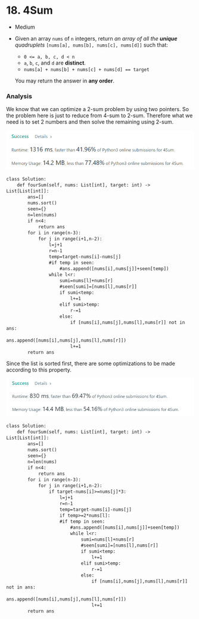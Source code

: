 # 18. 4Sum

* Medium
*   Given an array `nums` of `n` integers, return _an array of all the **unique** quadruplets_ `[nums[a], nums[b], nums[c], nums[d]]` such that:

    * `0 <= a, b, c, d < n`
    * `a`, `b`, `c`, and `d` are **distinct**.
    * `nums[a] + nums[b] + nums[c] + nums[d] == target`

    You may return the answer in **any order**.

### Analysis

We know that we can optimize a 2-sum problem by using two pointers. So the problem here is just to reduce from 4-sum to 2-sum. Therefore what we need is to set 2 numbers and then solve the remaining using 2-sum.&#x20;

![](<../.gitbook/assets/image (3).png>)

```
class Solution:
    def fourSum(self, nums: List[int], target: int) -> List[List[int]]:
        ans=[]
        nums.sort()
        seen={}
        n=len(nums)
        if n<4:
            return ans
        for i in range(n-3):
            for j in range(i+1,n-2):
                l=j+1
                r=n-1
                temp=target-nums[i]-nums[j]
                #if temp in seen:
                    #ans.append([nums[i],nums[j]]+seen[temp])
                while l<r:
                    sumi=nums[l]+nums[r]
                    #seen[sumi]=[nums[l],nums[r]]
                    if sumi<temp:
                        l+=1
                    elif sumi>temp:
                        r-=1
                    else:
                        if [nums[i],nums[j],nums[l],nums[r]] not in ans:
                            ans.append([nums[i],nums[j],nums[l],nums[r]])
                        l+=1
        return ans
```

Since the list is sorted first, there are some optimizations to be made according to this property.&#x20;

![](<../.gitbook/assets/image (9) (1) (1).png>)

```
class Solution:
    def fourSum(self, nums: List[int], target: int) -> List[List[int]]:
        ans=[]
        nums.sort()
        seen={}
        n=len(nums)
        if n<4:
            return ans
        for i in range(n-3):
            for j in range(i+1,n-2):
                if target-nums[i]>=nums[j]*3:
                    l=j+1
                    r=n-1
                    temp=target-nums[i]-nums[j]
                    if temp>=2*nums[l]:
                    #if temp in seen:
                        #ans.append([nums[i],nums[j]]+seen[temp])
                        while l<r:
                            sumi=nums[l]+nums[r]
                            #seen[sumi]=[nums[l],nums[r]]
                            if sumi<temp:
                                l+=1
                            elif sumi>temp:
                                r-=1
                            else:
                                if [nums[i],nums[j],nums[l],nums[r]] not in ans:
                                    ans.append([nums[i],nums[j],nums[l],nums[r]])
                                l+=1
        return ans
```
